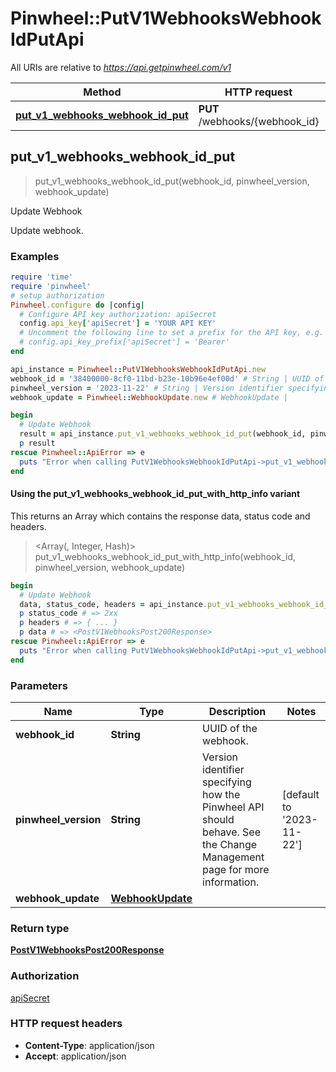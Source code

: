 # Pinwheel::PutV1WebhooksWebhookIdPutApi

All URIs are relative to *https://api.getpinwheel.com/v1*

| Method | HTTP request | Description |
| ------ | ------------ | ----------- |
| [**put_v1_webhooks_webhook_id_put**](PutV1WebhooksWebhookIdPutApi.md#put_v1_webhooks_webhook_id_put) | **PUT** /webhooks/{webhook_id} | Update Webhook |


## put_v1_webhooks_webhook_id_put

> <PostV1WebhooksPost200Response> put_v1_webhooks_webhook_id_put(webhook_id, pinwheel_version, webhook_update)

Update Webhook

Update webhook.

### Examples

```ruby
require 'time'
require 'pinwheel'
# setup authorization
Pinwheel.configure do |config|
  # Configure API key authorization: apiSecret
  config.api_key['apiSecret'] = 'YOUR API KEY'
  # Uncomment the following line to set a prefix for the API key, e.g. 'Bearer' (defaults to nil)
  # config.api_key_prefix['apiSecret'] = 'Bearer'
end

api_instance = Pinwheel::PutV1WebhooksWebhookIdPutApi.new
webhook_id = '38400000-8cf0-11bd-b23e-10b96e4ef00d' # String | UUID of the webhook.
pinwheel_version = '2023-11-22' # String | Version identifier specifying how the Pinwheel API should behave. See the Change Management page for more information.
webhook_update = Pinwheel::WebhookUpdate.new # WebhookUpdate | 

begin
  # Update Webhook
  result = api_instance.put_v1_webhooks_webhook_id_put(webhook_id, pinwheel_version, webhook_update)
  p result
rescue Pinwheel::ApiError => e
  puts "Error when calling PutV1WebhooksWebhookIdPutApi->put_v1_webhooks_webhook_id_put: #{e}"
end
```

#### Using the put_v1_webhooks_webhook_id_put_with_http_info variant

This returns an Array which contains the response data, status code and headers.

> <Array(<PostV1WebhooksPost200Response>, Integer, Hash)> put_v1_webhooks_webhook_id_put_with_http_info(webhook_id, pinwheel_version, webhook_update)

```ruby
begin
  # Update Webhook
  data, status_code, headers = api_instance.put_v1_webhooks_webhook_id_put_with_http_info(webhook_id, pinwheel_version, webhook_update)
  p status_code # => 2xx
  p headers # => { ... }
  p data # => <PostV1WebhooksPost200Response>
rescue Pinwheel::ApiError => e
  puts "Error when calling PutV1WebhooksWebhookIdPutApi->put_v1_webhooks_webhook_id_put_with_http_info: #{e}"
end
```

### Parameters

| Name | Type | Description | Notes |
| ---- | ---- | ----------- | ----- |
| **webhook_id** | **String** | UUID of the webhook. |  |
| **pinwheel_version** | **String** | Version identifier specifying how the Pinwheel API should behave. See the Change Management page for more information. | [default to &#39;2023-11-22&#39;] |
| **webhook_update** | [**WebhookUpdate**](WebhookUpdate.md) |  |  |

### Return type

[**PostV1WebhooksPost200Response**](PostV1WebhooksPost200Response.md)

### Authorization

[apiSecret](../README.md#apiSecret)

### HTTP request headers

- **Content-Type**: application/json
- **Accept**: application/json

